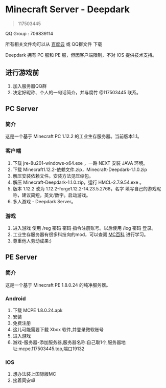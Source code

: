 # Minecraft Server - Deepdark 
> 117503445
    
QQ Group : 706839114
    
所有相关文件均可以从 [百度云](https://pan.baidu.com/s/1wxHs4_82EE-GoWCbGBxEmg) 或 QQ群文件 下载
    
Deepdark 拥有 PC 服和 PE 服，但因客户端限制，不对 IOS 提供技术支持。
## 进行游戏前
    
1. 加入服务器QQ群
2. 决定好昵称、个人的一句话简介，并与腐竹 @117503445 联系。
    
## PC Server
### 简介
这是一个基于 Minecraft PC 1.12.2 的工业生存服务器。当前版本1.1。
### 客户端
    
1. 下载 jre-8u201-windows-x64.exe ，一路 NEXT 安装 JAVA 环境。
2. 下载 Minecraft1.12.2-依赖文件.zip，Minecraft-Deepdark-1.1.0.zip
3. 解压安装依赖文件。安装方法见压缩包。
4. 解压 Minecraft-Deepdark-1.1.0.zip，运行 HMCL-2.7.9.54.exe 。
5. 版本 1.12.2 改为 1.12.2-forge1.12.2-14.23.5.2768，名字 填写自己的游戏昵称，建议简短，英文/数字。启动游戏。
6. 多人游戏 - Deepdark Server。
    
### 游戏
    
1. 进入游戏 使用 /reg 密码 密码 指令注册账号。以后使用 /log 密码 登录。
2. 工业生存服务器有很多科技向的mod，可以查阅 [MC百科](https://www.mcmod.cn/) 进行学习。
3. 尊重他人劳动成果:)
    
## PE Server
### 简介
这是一个基于 Minecraft PE 1.8.0.24 的纯净服务器。
### Android
    
1. 下载 MCPE 1.8.0.24.apk
2. 安装
3. 免费注册
4. 这儿可能需要下载 Xbox 软件,并登录微软账号
5. 进入游戏
6. 游戏-服务器-添加服务器,服务器名称:自己取1个,服务器地址:mcpe.117503445.top,端口19132
    
### IOS
    
1. 想办法装上国际版MC
2. 接着同安卓
    
